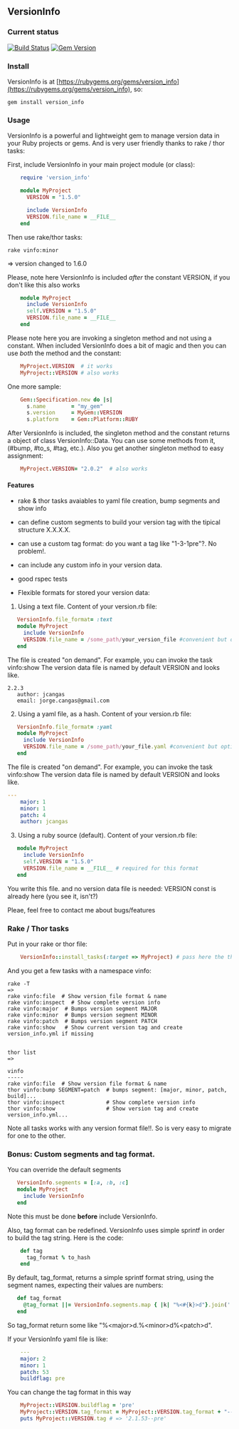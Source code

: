 ## VersionInfo

### Current status

[![Build Status](https://secure.travis-ci.org/jcangas/version_info.png)](http://travis-ci.org/jcangas/version_info)
[![Gem Version](https://badge.fury.io/rb/version_info.png)](http://badge.fury.io/rb/version_info)

### Install

 VersionInfo is at [https://rubygems.org/gems/version_info](https://rubygems.org/gems/version_info), so:

    gem install version_info

### Usage

VersionInfo is a powerful and lightweight gem to manage version data in your Ruby projects or gems.
And is very user friendly thanks to rake / thor tasks: 

First, include VersionInfo in your main project module (or class):

```ruby
    require 'version_info'

    module MyProject
      VERSION = "1.5.0"

      include VersionInfo
      VERSION.file_name = __FILE__ 
    end
```

Then use rake/thor tasks:

    rake vinfo:minor
 
=> version changed to 1.6.0

Please, note here VersionInfo is included *after* the constant VERSION, if you don't like this also works

```ruby
    module MyProject
      include VersionInfo
      self.VERSION = "1.5.0"
      VERSION.file_name = __FILE__ 
    end
```

Please note here you are invoking a singleton method and not using a constant. When included VersionInfo
does a bit of magic and then you can use *both* the method and the constant:

```ruby
    MyProject.VERSION  # it works
    MyProject::VERSION # also works
```

One more sample:

```ruby
    Gem::Specification.new do |s|
      s.name        = "my_gem"
      s.version     = MyGem::VERSION
      s.platform    = Gem::Platform::RUBY
```

After VersionInfo is included, the singleton method and the constant returns a object of class VersionInfo::Data.
You can use some methods from it, (#bump, #to_s, #tag, etc.). Also you get another singleton method to easy assignment:

```ruby
    MyProject.VERSION= "2.0.2"  # also works
```

####  Features

* rake & thor tasks avaiables to yaml file creation, bump segments and show info

* can define custom segments to build your version tag with the tipical structure X.X.X.X.

* can use a custom tag format: do you want a tag like "1-3-1pre"?. No problem!.

* can include any custom info in your version data.

* good rspec tests

* Flexible formats for stored your version data:
  
1. Using a text file. Content of your version.rb file:

```ruby
   VersionInfo.file_format= :text    
   module MyProject
     include VersionInfo
     VERSION.file_name = /some_path/your_version_file #convenient but optional for this format
   end
```

The file is created "on demand". For example, you can invoke the task vinfo:show
The version data file is named by default VERSION and looks like. 

```
2.2.3
   author: jcangas
   email: jorge.cangas@gmail.com
```
  
2. Using a yaml file, as a hash. Content of your version.rb file:

```ruby
   VersionInfo.file_format= :yaml    
   module MyProject
     include VersionInfo
     VERSION.file_name = /some_path/your_file.yaml #convenient but optional for this format
   end
```

The file is created "on demand". For example, you can invoke the task vinfo:show
The version data file is named by default VERSION and looks like. 

```yaml
--- 
 	major: 1
 	minor: 1
 	patch: 4
 	author: jcangas
```

3. Using a ruby source (default). Content of your version.rb file:

```ruby
   module MyProject
     include VersionInfo
     self.VERSION = "1.5.0"
     VERSION.file_name = __FILE__ # required for this format
   end
```
  
You write this file. and no version data file is needed: VERSION const is already here (you see it, isn't?) 


Pleae, feel free to contact me about bugs/features

### Rake / Thor tasks

Put in your rake or thor file:

```ruby
    VersionInfo::install_tasks(:target => MyProject) # pass here the thing where you included VersionInfo
```

And you get a few tasks with a namespace vinfo:

    rake -T
    =>
    rake vinfo:file  # Show version file format & name
    rake vinfo:inspect  # Show complete version info
    rake vinfo:major  # Bumps version segment MAJOR
    rake vinfo:minor  # Bumps version segment MINOR
    rake vinfo:patch  # Bumps version segment PATCH
    rake vinfo:show   # Show current version tag and create version_info.yml if missing
        

    thor list
    =>

    vinfo
    -----
    rake vinfo:file  # Show version file format & name
    thor vinfo:bump SEGMENT=patch  # bumps segment: [major, minor, patch, build]...
    thor vinfo:inspect             # Show complete version info
    thor vinfo:show                # Show version tag and create version_info.yml...

Note all tasks works with any version format file!!. So is very easy to migrate for one to the other.

### Bonus: Custom segments and tag format.

  You can override the default segments

```ruby
   VersionInfo.segments = [:a, :b, :c]
   module MyProject
     include VersionInfo
   end
```

  Note this must be done **before** include VersionInfo.

 Also, tag format can be redefined. VersionInfo uses simple
sprintf in order to build the tag string. Here is the code:

```ruby
    def tag
      tag_format % to_hash
    end
```

By default, tag_format, returns a simple sprintf format string,
using the segment names, expecting their values are numbers:

```ruby
   def tag_format
     @tag_format ||= VersionInfo.segments.map { |k| "%<#{k}>d"}.join('.')
   end
```

So tag_format return some like "%\<major\>d.%\<minor\>d%\<patch\>d".

If your VersionInfo yaml file is like:

```yaml
    --- 
    major: 2
    minor: 1
    patch: 53
    buildflag: pre
```

You can change the tag format in this way

```ruby
    MyProject::VERSION.buildflag = 'pre'
    MyProject::VERSION.tag_format = MyProject::VERSION.tag_format + "--%<buildflag>s"
    puts MyProject::VERSION.tag # => '2.1.53--pre'    
```

